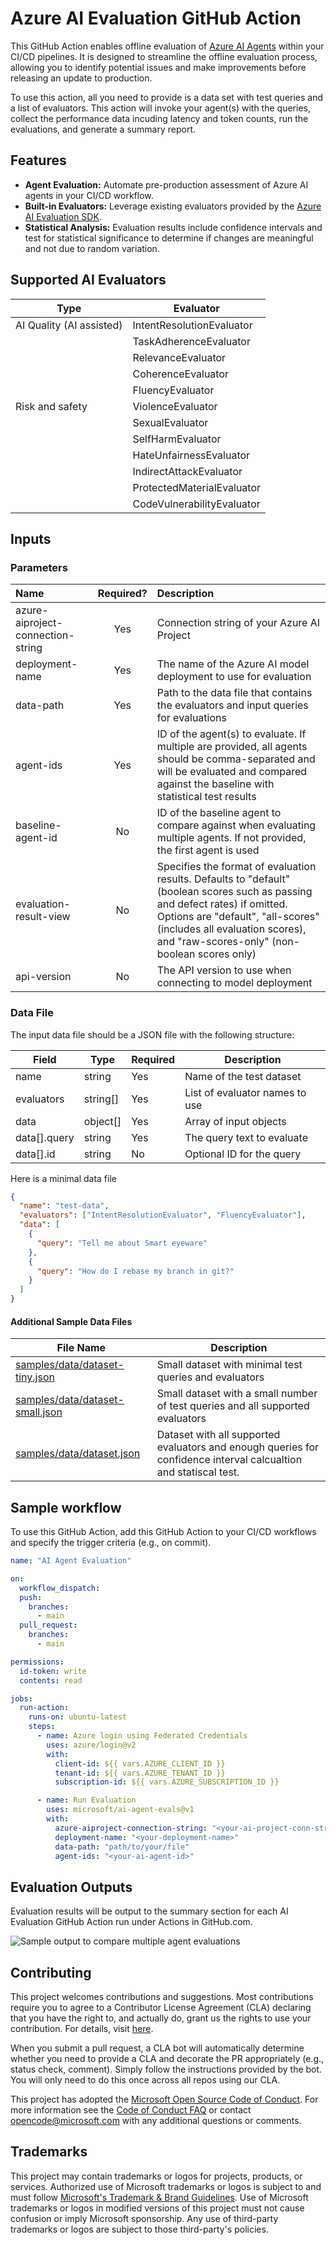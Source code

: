 # Azure AI Evaluation GitHub Action

This GitHub Action enables offline evaluation of [Azure AI Agents](https://learn.microsoft.com/en-us/azure/ai-services/agents/) within your CI/CD pipelines. It is designed to streamline the offline evaluation process, allowing you to identify potential issues and make improvements before releasing an update to production.

To use this action, all you need to provide is a data set with test queries and a list of evaluators. This action will invoke your agent(s) with the queries, collect the performance data incuding latency and token counts, run the evaluations, and generate a summary report.

## Features

- **Agent Evaluation:** Automate pre-production assessment of Azure AI agents in your CI/CD workflow.
- **Built-in Evaluators:** Leverage existing evaluators provided by the [Azure AI Evaluation SDK](https://learn.microsoft.com/en-us/azure/ai-studio/how-to/develop/evaluate-sdk).
- **Statistical Analysis:** Evaluation results include confidence intervals and test for statistical significance to determine if changes are meaningful and not due to random variation.

## Supported AI Evaluators

| Type                     | Evaluator                  |
| ------------------------ | -------------------------- |
| AI Quality (AI assisted) | IntentResolutionEvaluator  |
|                          | TaskAdherenceEvaluator     |
|                          | RelevanceEvaluator         |
|                          | CoherenceEvaluator         |
|                          | FluencyEvaluator           |
| Risk and safety          | ViolenceEvaluator          |
|                          | SexualEvaluator            |
|                          | SelfHarmEvaluator          |
|                          | HateUnfairnessEvaluator    |
|                          | IndirectAttackEvaluator    |
|                          | ProtectedMaterialEvaluator |
|                          | CodeVulnerabilityEvaluator |

## Inputs

### Parameters

| Name                              | Required? | Description                                                                                                                                                                                                                                           |
| :-------------------------------- | :-------: | :---------------------------------------------------------------------------------------------------------------------------------------------------------------------------------------------------------------------------------------------------- |
| azure-aiproject-connection-string |    Yes    | Connection string of your Azure AI Project                                                                                                                                                                                                            |
| deployment-name                   |    Yes    | The name of the Azure AI model deployment to use for evaluation                                                                                                                                                                                       |
| data-path                         |    Yes    | Path to the data file that contains the evaluators and input queries for evaluations                                                                                                                                                                  |
| agent-ids                         |    Yes    | ID of the agent(s) to evaluate. If multiple are provided, all agents should be comma-separated and will be evaluated and compared against the baseline with statistical test results                                                                  |
| baseline-agent-id                 |    No     | ID of the baseline agent to compare against when evaluating multiple agents. If not provided, the first agent is used                                                                                                                                 |
| evaluation-result-view            |    No     | Specifies the format of evaluation results. Defaults to "default" (boolean scores such as passing and defect rates) if omitted. Options are "default", "all-scores" (includes all evaluation scores), and "raw-scores-only" (non-boolean scores only) |
| api-version                       |    No     | The API version to use when connecting to model deployment                                                                                                                                                                                            |

### Data File

The input data file should be a JSON file with the following structure:

| Field        | Type     | Required | Description                    |
| ------------ | -------- | -------- | ------------------------------ |
| name         | string   | Yes      | Name of the test dataset       |
| evaluators   | string[] | Yes      | List of evaluator names to use |
| data         | object[] | Yes      | Array of input objects         |
| data[].query | string   | Yes      | The query text to evaluate     |
| data[].id    | string   | No       | Optional ID for the query      |

Here is a minimal data file

```JSON
{
  "name": "test-data",
  "evaluators": ["IntentResolutionEvaluator", "FluencyEvaluator"],
  "data": [
    {
      "query": "Tell me about Smart eyeware"
    },
    {
      "query": "How do I rebase my branch in git?"
    }
  ]
}
```

#### Additional Sample Data Files

| File Name                                                          | Description                                                                                                      |
| ------------------------------------------------------------------ | ---------------------------------------------------------------------------------------------------------------- |
| [samples/data/dataset-tiny.json](samples/data/dataset-tiny.json)   | Small dataset with minimal test queries and evaluators                                                           |
| [samples/data/dataset-small.json](samples/data/dataset-small.json) | Small dataset with a small number of test queries and all supported evaluators                                   |
| [samples/data/dataset.json](samples/data/dataset.json)             | Dataset with all supported evaluators and enough queries for confidence interval calcualtion and statiscal test. |

## Sample workflow

To use this GitHub Action, add this GitHub Action to your CI/CD workflows and specify the trigger criteria (e.g., on commit).

```yaml
name: "AI Agent Evaluation"

on:
  workflow_dispatch:
  push:
    branches:
      - main
  pull_request:
    branches:
      - main

permissions:
  id-token: write
  contents: read

jobs:
  run-action:
    runs-on: ubuntu-latest
    steps:
      - name: Azure login using Federated Credentials
        uses: azure/login@v2
        with:
          client-id: ${{ vars.AZURE_CLIENT_ID }}
          tenant-id: ${{ vars.AZURE_TENANT_ID }}
          subscription-id: ${{ vars.AZURE_SUBSCRIPTION_ID }}

      - name: Run Evaluation
        uses: microsoft/ai-agent-evals@v1
        with:
          azure-aiproject-connection-string: "<your-ai-project-conn-str>"
          deployment-name: "<your-deployment-name>"
          data-path: "path/to/your/file"
          agent-ids: "<your-ai-agent-id>"
```

## Evaluation Outputs

Evaluation results will be output to the summary section for each AI Evaluation GitHub Action run under Actions in GitHub.com.

![Sample output to compare multiple agent evaluations](sample-output.png)

## Contributing

This project welcomes contributions and suggestions. Most contributions require you to agree to a
Contributor License Agreement (CLA) declaring that you have the right to, and actually do, grant us
the rights to use your contribution. For details, visit [here](https://cla.opensource.microsoft.com).

When you submit a pull request, a CLA bot will automatically determine whether you need to provide
a CLA and decorate the PR appropriately (e.g., status check, comment). Simply follow the instructions
provided by the bot. You will only need to do this once across all repos using our CLA.

This project has adopted the [Microsoft Open Source Code of Conduct](https://opensource.microsoft.com/codeofconduct/).
For more information see the [Code of Conduct FAQ](https://opensource.microsoft.com/codeofconduct/faq/) or
contact [opencode@microsoft.com](mailto:opencode@microsoft.com) with any additional questions or comments.

## Trademarks

This project may contain trademarks or logos for projects, products, or services. Authorized use of Microsoft
trademarks or logos is subject to and must follow
[Microsoft's Trademark & Brand Guidelines](https://www.microsoft.com/en-us/legal/intellectualproperty/trademarks/usage/general).
Use of Microsoft trademarks or logos in modified versions of this project must not cause confusion or imply Microsoft sponsorship.
Any use of third-party trademarks or logos are subject to those third-party's policies.
